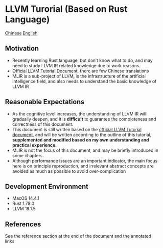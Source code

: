 # LLVM Turorial (Based on Rust Language)

[Chinese](README.zh.md) [English](README.md)

## Motivation

* Recently learning Rust language, but don't know what to do, and may need to study LLVM IR related knowledge due to work reasons.
* [Official LLVM Tutorial Document](https://llvm.org/docs/tutorial/index.html), there are few Chinese translations
* MLIR is a sub-project of LLVM, is the infrastructure of the artificial intelligence field, and also needs to understand the basic knowledge of LLVM IR

## Reasonable Expectations

* As the cognitive level increases, the understanding of LLVM IR will gradually deepen, and it is **difficult** to guarantee the completeness and correctness of this document.
* This document is still written based on the [official LLVM Tutorial document](https://llvm.org/docs/tutorial/index.html), and will be written according to the outline of this tutorial, **supplemented and modified based on my own understanding and practical experience**.
* MLIR is not the focus of this document, and may be briefly introduced in some chapters.
* Although performance issues are an important indicator, the main focus here is on principle reproduction, and irrelevant abstract concepts are avoided as much as possible to avoid over-complication

## Development Environment

* MacOS 14.4.1
* Rust 1.78.0
* LLVM 18.1.5

## References

See the reference section at the end of the document and the annotated links
